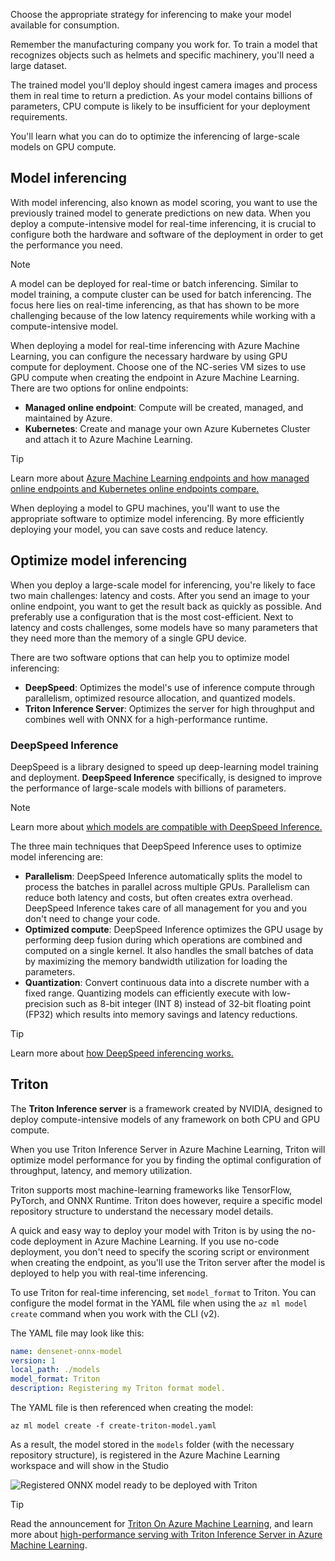 Choose the appropriate strategy for inferencing to make your model available for consumption.

Remember the manufacturing company you work for. To train a model that recognizes objects such as helmets and specific machinery, you'll need a large dataset.

The trained model you'll deploy should ingest camera images and process them in real time to return a prediction. As your model contains billions of parameters, CPU compute is likely to be insufficient for your deployment requirements.

You'll learn what you can do to optimize the inferencing of large-scale models on GPU compute.

## Model inferencing

With model inferencing, also known as model scoring, you want to use the previously trained model to generate predictions on new data.
When you deploy a compute-intensive model for real-time inferencing, it is crucial to configure both the hardware and software of the deployment in order to get the performance you need.

> [!NOTE]
> A model can be deployed for real-time or batch inferencing. Similar to model training, a compute cluster can be used for batch inferencing. The focus here lies on real-time inferencing, as that has shown to be more challenging because of the low latency requirements while working with a compute-intensive model.

When deploying a model for real-time inferencing with Azure Machine Learning, you can configure the necessary hardware by using GPU compute for deployment. Choose one of the NC-series VM sizes to use GPU compute when creating the endpoint in Azure Machine Learning. There are two options for online endpoints:

- **Managed online endpoint**: Compute will be created, managed, and maintained by Azure. 
- **Kubernetes**: Create and manage your own Azure Kubernetes Cluster and attach it to Azure Machine Learning. 

> [!TIP]
> Learn more about [Azure Machine Learning endpoints and how managed online endpoints and Kubernetes online endpoints compare.](/azure/machine-learning/concept-endpoints)

When deploying a model to GPU machines, you'll want to use the appropriate software to optimize model inferencing. By more efficiently deploying your model, you can save costs and reduce latency.

## Optimize model inferencing

When you deploy a large-scale model for inferencing, you're likely to face two main challenges: latency and costs. After you send an image to your online endpoint, you want to get the result back as quickly as possible. And preferably use a configuration that is the most cost-efficient. Next to latency and costs challenges, some models have so many parameters that they need more than the memory of a single GPU device.

There are two software options that can help you to optimize model inferencing:

- **DeepSpeed**: Optimizes the model's use of inference compute through parallelism, optimized resource allocation, and quantized models.
- **Triton Inference Server**: Optimizes the server for high throughput and combines well with ONNX for a high-performance runtime.

### DeepSpeed Inference

DeepSpeed is a library designed to speed up deep-learning model training and deployment. **DeepSpeed Inference** specifically, is designed to improve the performance of large-scale models with billions of parameters.

> [!NOTE]
> Learn more about [which models are compatible with DeepSpeed Inference.](https://github.com/microsoft/DeepSpeed/blob/master/deepspeed/module_inject/replace_policy.py)

The three main techniques that DeepSpeed Inference uses to optimize model inferencing are:

- **Parallelism**: DeepSpeed Inference automatically splits the model to process the batches in parallel across multiple GPUs. Parallelism can reduce both latency and costs, but often creates extra overhead. DeepSpeed Inference takes care of all management for you and you don't need to change your code.
- **Optimized compute**: DeepSpeed Inference optimizes the GPU usage by performing deep fusion during which operations are combined and computed on a single kernel. It also handles the small batches of data by maximizing the memory bandwidth utilization for loading the parameters.
- **Quantization**: Convert continuous data into a discrete number with a fixed range. Quantizing models can efficiently execute with low-precision such as 8-bit integer (INT 8) instead of 32-bit floating point (FP32) which results into memory savings and latency reductions.

> [!TIP]
> Learn more about [how DeepSpeed inferencing works.](https://www.microsoft.com/research/blog/deepspeed-accelerating-large-scale-model-inference-and-training-via-system-optimizations-and-compression/)

## Triton

The **Triton Inference server** is a framework created by NVIDIA, designed to deploy compute-intensive models of any framework on both CPU and GPU compute. 

When you use Triton Inference Server in Azure Machine Learning, Triton will optimize model performance for you by finding the optimal configuration of throughput, latency, and memory utilization.

Triton supports most machine-learning frameworks like TensorFlow, PyTorch, and ONNX Runtime. Triton does however, require a specific model repository structure to understand the necessary model details. 

A quick and easy way to deploy your model with Triton is by using the no-code deployment in Azure Machine Learning. If you use no-code deployment, you don't need to specify the scoring script or environment when creating the endpoint, as you'll use the Triton server after the model is deployed to help you with real-time inferencing. 

To use Triton for real-time inferencing, set `model_format` to Triton. You can configure the model format in the YAML file when using the `az ml model create` command when you work with the CLI (v2).

The YAML file may look like this:

```yml
name: densenet-onnx-model
version: 1
local_path: ./models
model_format: Triton
description: Registering my Triton format model.
```

The YAML file is then referenced when creating the model:

```
az ml model create -f create-triton-model.yaml
```

As a result, the model stored in the `models` folder (with the necessary repository structure), is registered in the Azure Machine Learning workspace and will show in the Studio

 ![Registered ONNX model ready to be deployed with Triton](../media/03-02-triton-model.png)

> [!TIP]
> Read the announcement for [Triton On Azure Machine Learning](https://techcommunity.microsoft.com/t5/azure-ai-blog/real-time-inference-on-nvidia-gpus-in-azure-machine-learning/ba-p/1737522), and learn more about [high-performance serving with Triton Inference Server in Azure Machine Learning](/azure/machine-learning/how-to-deploy-with-triton?tabs=endpoint).

